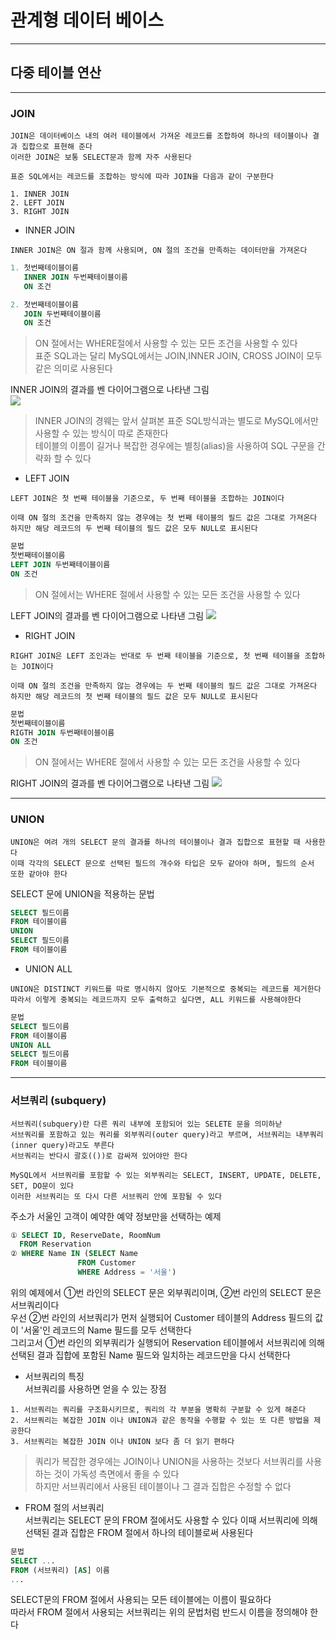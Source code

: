 # 관계형 데이터 베이스
---
## 다중 테이블 연산
---
### JOIN
```
JOIN은 데이터베이스 내의 여러 테이블에서 가져온 레코드를 조합하여 하나의 테이블이나 결과 집합으로 표현해 준다
이러한 JOIN은 보통 SELECT문과 함께 자주 사용된다

표준 SQL에서는 레코드를 조합하는 방식에 따라 JOIN을 다음과 같이 구분한다

1. INNER JOIN
2. LEFT JOIN
3. RIGHT JOIN
```
- INNER JOIN
```
INNER JOIN은 ON 절과 함께 사용되며, ON 절의 조건을 만족하는 데이터만을 가져온다
```
```SQL
1. 첫번째테이블이름
   INNER JOIN 두번째테이블이름
   ON 조건

2. 첫번째테이블이름
   JOIN 두번째테이블이름
   ON 조건
```
> ON 절에서는 WHERE절에서 사용할 수 있는 모든 조건을 사용할 수 있다   
표준 SQL과는 달리 MySQL에서는 JOIN,INNER JOIN, CROSS JOIN이 모두 같은 의미로 사용된다

INNER JOIN의 결과를 벤 다이어그램으로 나타낸 그림   
![](https://img1.daumcdn.net/thumb/R1280x0/?scode=mtistory2&fname=https%3A%2F%2Fblog.kakaocdn.net%2Fdn%2FrRzvk%2Fbtq7AdGF7TQ%2FPxMMOhHSDSy7jaezodYm20%2Fimg.png)
> INNER JOIN의 경웨는 앞서 살펴본 표준 SQL방식과는 별도로 MySQL에서만 사용할 수 있는 방식이 따로 존재한다   
> 테이블의 이름이 길거나 복잡한 경우에는 별칭(alias)을 사용하여 SQL 구문을 간략화 할 수 있다

- LEFT JOIN
```
LEFT JOIN은 첫 번째 테이블을 기준으로, 두 번째 테이블을 조합하는 JOIN이다

이때 ON 절의 조건을 만족하지 않는 경우에는 첫 번째 테이블의 필드 값은 그대로 가져온다
하지만 해당 레코드의 두 번째 테이블의 필드 값은 모두 NULL로 표시된다
```
```SQL
문법
첫번째테이블이름
LEFT JOIN 두번째테이블이름
ON 조건
```
> ON 절에서는 WHERE 절에서 사용할 수 있는 모든 조건을 사용할 수 있다

LEFT JOIN의 결과를 벤 다이어그램으로 나타낸 그림
![](https://img1.daumcdn.net/thumb/R1280x0/?scode=mtistory2&fname=https%3A%2F%2Fblog.kakaocdn.net%2Fdn%2FC7PGm%2Fbtq7CBUnCvz%2FvIy6ikbl7rRayInO78KGDK%2Fimg.png)

- RIGHT JOIN
```
RIGHT JOIN은 LEFT 조인과는 반대로 두 번째 테이블을 기준으로, 첫 번째 테이블을 조합하는 JOIN이다

이때 ON 절의 조건을 만족하지 않는 경우에는 두 번째 테이블의 필드 값은 그대로 가져온다
하지만 해당 레코드의 첫 번째 테이블의 필드 값은 모두 NULL로 표시된다
```
```SQL
문법
첫번째테이블이름
RIGTH JOIN 두번째테이블이름
ON 조건
```
> ON 절에서는 WHERE 절에서 사용할 수 있는 모든 조건을 사용할 수 있다

RIGHT JOIN의 결과를 벤 다이어그램으로 나타낸 그림
![](https://img1.daumcdn.net/thumb/R1280x0/?scode=mtistory2&fname=https%3A%2F%2Fblog.kakaocdn.net%2Fdn%2FyP9Wd%2Fbtq7AbPuiah%2FQQg6kdkVqfYpfWVS1Vi7lK%2Fimg.png)

---
### UNION
```
UNION은 여려 개의 SELECT 문의 결과를 하나의 테이블이나 결과 집합으로 표현할 때 사용한다
이때 각각의 SELECT 문으로 선택된 필드의 개수와 타입은 모두 같아야 하며, 필드의 순서 또한 같아야 한다
```
SELECT 문에 UNION을 적용하는 문법
```SQL
SELECT 필드이름
FROM 테이블이름
UNION
SELECT 필드이름
FROM 테이블이름
```

- UNION ALL
```
UNION은 DISTINCT 키워드를 따로 명시하지 않아도 기본적으로 중복되는 레코드를 제거한다
따라서 이렇게 중복되는 레코드까지 모두 출력하고 싶다면, ALL 키워드를 사용해야한다
```
```SQL
문법
SELECT 필드이름
FROM 테이블이름
UNION ALL
SELECT 필드이름
FROM 테이블이름
```
---
### 서브쿼리 (subquery)
```
서브쿼리(subquery)란 다른 쿼리 내부에 포함되어 있는 SELETE 문을 의미하낟
서브쿼리를 포함하고 있는 쿼리를 외부쿼리(outer query)라고 부르며, 서브쿼리는 내부쿼리(inner query)라고도 부른다
서브쿼리는 반다시 괄호(())로 감싸져 있어야만 한다

MySQL에서 서브쿼리를 포함할 수 있는 외부쿼리는 SELECT, INSERT, UPDATE, DELETE, SET, DO문이 있다
이러한 서브쿼리는 또 다시 다른 서브쿼리 안에 포함될 수 있다
```

주소가 서울인 고객이 예약한 예약 정보만을 선택하는 예제
```SQL
① SELECT ID, ReserveDate, RoomNum
  FROM Reservation
② WHERE Name IN (SELECT Name 
               FROM Customer 
               WHERE Address = '서울')
```
위의 예제에서 ①번 라인의 SELECT 문은 외부쿼리이며, ②번 라인의 SELECT 문은 서브쿼리이다   
우선 ②번 라인의 서브쿼리가 먼저 실행되어 Customer 테이블의 Address 필드의 값이 '서울'인 레코드의 Name 필드를 모두 선택한다   
그리고서 ①번 라인의 외부쿼리가 실행되어 Reservation 테이블에서 서브쿼리에 의해 선택된 결과 집합에 포함된 Name 필드와 일치하는 레코드만을 다시 선택한다

- 서브쿼리의 특징   
서브쿼리를 사용하면 얻을 수 있는 장점
```
1. 서브쿼리는 쿼리를 구조화시키므로, 쿼리의 각 부분을 명확히 구분할 수 있게 해준다
2. 서브쿼리는 복잡한 JOIN 이나 UNION과 같은 동작을 수행할 수 있는 또 다른 방법을 제공한다
3. 서브쿼리는 복잡한 JOIN 이나 UNION 보다 좀 더 읽기 편하다
```
> 쿼리가 복잡한 경우에는 JOIN이나 UNION을 사용하는 것보다 서브쿼리를 사용하는 것이 가독성 측면에서 좋을 수 있다   
하지만 서브쿼리에서 사용된 테이블이나 그 결과 집합은 수정할 수 없다

- FROM 절의 서브쿼리    
서브쿼리는 SELECT 문의 FROM 절에서도 사용할 수 있다
이때 서브쿼리에 의해 선택된 결과 집합은 FROM 절에서 하나의 테이블로써 사용된다
```SQL
문법
SELECT ...
FROM (서브쿼리) [AS] 이름
...
```
SELECT문의 FROM 절에서 사용되는 모든 테이블에는 이름이 필요하다   
따라서 FROM 절에서 사용되는 서브쿼리는 위의 문법처럼 반드시 이름을 정의해야 한다
